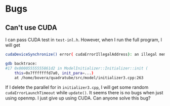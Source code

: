 # Bugs

## Can't use CUDA
I can pass CUDA test in `test-inl.h`. However, when I run the full program, I will get

```sh
cudaDeviceSynchronize() error( cudaErrorIllegalAddress): an illegal memory access was encountered ...kokkos/core/src/Cuda/Kokkos_Cuda_Instance.cpp:161

gdb backtrace:
#17 0x00005555555861d2 in ModelInitializer::Initializer::init (
    this=0x7fffffffd7a0, init_para=...)
    at /home/bovera/quadratube/src/model/initializer3.cpp:263
```

If I delete the parallel for in `initializer3.cpp`, I will get some random `cudaErrorLaunchTimeout` while `update()`. It seems there is no bugs when just using openmp. I just give up using CUDA. Can anyone solve this bug?